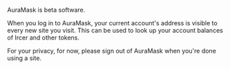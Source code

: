 AuraMask is beta software. 

When you log in to AuraMask, your current account's address is visible to every new site you visit. This can be used to look up your account balances of Ircer and other tokens.

For your privacy, for now, please sign out of AuraMask when you're done using a site.

